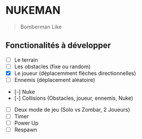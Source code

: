 # NUKEMAN

> Bomberman Like

## Fonctionalités à développer

- [ ] Le terrain
- [ ] Les obstacles (fixe ou random)
- [x] Le joueur (déplacemment flèches directionnelles)
- [ ] Ennemis (déplacement aléatoire)
- [-] Nuke
- [-] Collisions (Obstacles, joueur, ennemis, Nuke)
- [ ] Deux mode de jeu (Solo vs Zombar, 2 Joueurs)
- [ ] Timer
- [ ] Power Up
- [ ] Respawn
